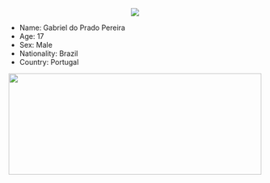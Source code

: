 <p align="center">
  <img src="https://66.media.tumblr.com/aa2ad65e21ad1c5dc386c3c7fa172db3/tumblr_old81jgcjH1veydt5o1_400.gifv">
<p/>
 
<ul type="disc">
  <li>Name: Gabriel do Prado Pereira</li>
  <li>Age: 17</li>
  <li>Sex: Male</li>
  <li>Nationality: Brazil</li>
  <li>Country: Portugal</li>
 </ul>
 
 <p align="center">
  <img height="200px" width="500px" src="https://github-readme-stats.vercel.app/api?username=GabrielPereira12&show_icons=true&theme=midnight-purple">
<p/>
<!--
**GabrielPereira12/GabrielPereira12** is a ✨ _special_ ✨ repository because its `README.md` (this file) appears on your GitHub profile.

Here are some ideas to get you started:

- 🔭 I’m currently working on ...
- 🌱 I’m currently learning ...
- 👯 I’m looking to collaborate on ...
- 🤔 I’m looking for help with ...
- 💬 Ask me about ...
- 📫 How to reach me: ...
- 😄 Pronouns: ...
- ⚡ Fun fact: ...
-->
